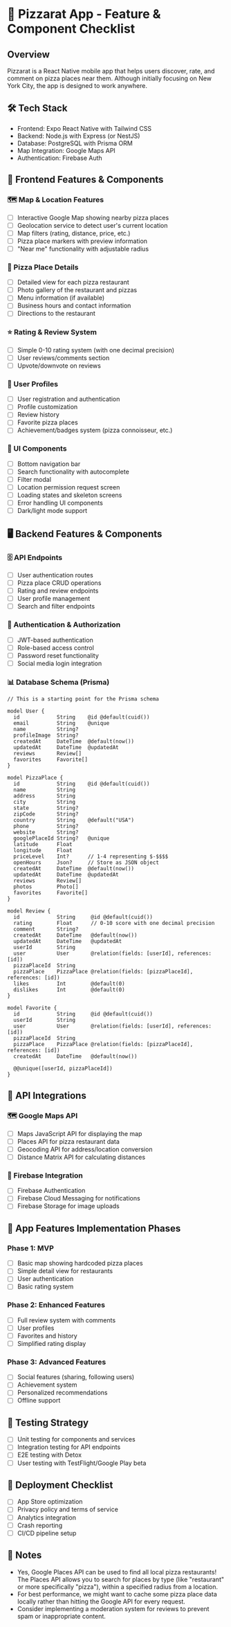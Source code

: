 # 🍕 Pizzarat App - Feature & Component Checklist

## Overview
Pizzarat is a React Native mobile app that helps users discover, rate, and comment on pizza places near them. Although initially focusing on New York City, the app is designed to work anywhere.

## 🛠️ Tech Stack
- Frontend: Expo React Native with Tailwind CSS
- Backend: Node.js with Express (or NestJS)
- Database: PostgreSQL with Prisma ORM
- Map Integration: Google Maps API
- Authentication: Firebase Auth

## 📱 Frontend Features & Components

### 🗺️ Map & Location Features
- [ ] Interactive Google Map showing nearby pizza places
- [ ] Geolocation service to detect user's current location
- [ ] Map filters (rating, distance, price, etc.)
- [ ] Pizza place markers with preview information
- [ ] "Near me" functionality with adjustable radius

### 🍕 Pizza Place Details
- [ ] Detailed view for each pizza restaurant
- [ ] Photo gallery of the restaurant and pizzas
- [ ] Menu information (if available)
- [ ] Business hours and contact information
- [ ] Directions to the restaurant

### ⭐ Rating & Review System
- [ ] Simple 0-10 rating system (with one decimal precision)
- [ ] User reviews/comments section
- [ ] Upvote/downvote on reviews

### 👤 User Profiles
- [ ] User registration and authentication
- [ ] Profile customization
- [ ] Review history
- [ ] Favorite pizza places
- [ ] Achievement/badges system (pizza connoisseur, etc.)

### 📱 UI Components
- [ ] Bottom navigation bar
- [ ] Search functionality with autocomplete
- [ ] Filter modal
- [ ] Location permission request screen
- [ ] Loading states and skeleton screens
- [ ] Error handling UI components
- [ ] Dark/light mode support

## 🖥️ Backend Features & Components

### 🗄️ API Endpoints
- [ ] User authentication routes
- [ ] Pizza place CRUD operations
- [ ] Rating and review endpoints
- [ ] User profile management
- [ ] Search and filter endpoints

### 🔐 Authentication & Authorization
- [ ] JWT-based authentication
- [ ] Role-based access control
- [ ] Password reset functionality
- [ ] Social media login integration

### 📊 Database Schema (Prisma)

```prisma
// This is a starting point for the Prisma schema

model User {
  id            String    @id @default(cuid())
  email         String    @unique
  name          String?
  profileImage  String?
  createdAt     DateTime  @default(now())
  updatedAt     DateTime  @updatedAt
  reviews       Review[]
  favorites     Favorite[]
}

model PizzaPlace {
  id            String    @id @default(cuid())
  name          String
  address       String
  city          String
  state         String?
  zipCode       String?
  country       String    @default("USA")
  phone         String?
  website       String?
  googlePlaceId String?   @unique
  latitude      Float
  longitude     Float
  priceLevel    Int?      // 1-4 representing $-$$$$
  openHours     Json?     // Store as JSON object
  createdAt     DateTime  @default(now())
  updatedAt     DateTime  @updatedAt
  reviews       Review[]
  photos        Photo[]
  favorites     Favorite[]
}

model Review {
  id            String     @id @default(cuid())
  rating        Float      // 0-10 score with one decimal precision
  comment       String?
  createdAt     DateTime   @default(now())
  updatedAt     DateTime   @updatedAt
  userId        String
  user          User       @relation(fields: [userId], references: [id])
  pizzaPlaceId  String
  pizzaPlace    PizzaPlace @relation(fields: [pizzaPlaceId], references: [id])
  likes         Int        @default(0)
  dislikes      Int        @default(0)
}

model Favorite {
  id            String     @id @default(cuid())
  userId        String
  user          User       @relation(fields: [userId], references: [id])
  pizzaPlaceId  String
  pizzaPlace    PizzaPlace @relation(fields: [pizzaPlaceId], references: [id])
  createdAt     DateTime   @default(now())

  @@unique([userId, pizzaPlaceId])
}
```

## 🔌 API Integrations

### 🗺️ Google Maps API
- [ ] Maps JavaScript API for displaying the map
- [ ] Places API for pizza restaurant data
- [ ] Geocoding API for address/location conversion
- [ ] Distance Matrix API for calculating distances

### 📱 Firebase Integration
- [ ] Firebase Authentication
- [ ] Firebase Cloud Messaging for notifications
- [ ] Firebase Storage for image uploads

## 📲 App Features Implementation Phases

### Phase 1: MVP
- [ ] Basic map showing hardcoded pizza places
- [ ] Simple detail view for restaurants
- [ ] User authentication
- [ ] Basic rating system

### Phase 2: Enhanced Features
- [ ] Full review system with comments
- [ ] User profiles
- [ ] Favorites and history
- [ ] Simplified rating display

### Phase 3: Advanced Features
- [ ] Social features (sharing, following users)
- [ ] Achievement system
- [ ] Personalized recommendations
- [ ] Offline support

## 🧪 Testing Strategy
- [ ] Unit testing for components and services
- [ ] Integration testing for API endpoints
- [ ] E2E testing with Detox
- [ ] User testing with TestFlight/Google Play beta

## 📱 Deployment Checklist
- [ ] App Store optimization
- [ ] Privacy policy and terms of service
- [ ] Analytics integration
- [ ] Crash reporting
- [ ] CI/CD pipeline setup

## 📝 Notes
- Yes, Google Places API can be used to find all local pizza restaurants! The Places API allows you to search for places by type (like "restaurant" or more specifically "pizza"), within a specified radius from a location.
- For best performance, we might want to cache some pizza place data locally rather than hitting the Google API for every request.
- Consider implementing a moderation system for reviews to prevent spam or inappropriate content.
